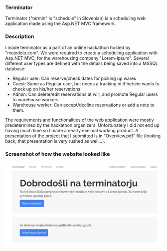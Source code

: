 ### Terminator

Terminator ("termin" is "schedule" in Slovenian) is a scheduling web application made using the Asp.NET MVC framework.

### Description

I made terminator as a part of an online hackathon hosted by "mojedelo.com". 
We were required to create a scheduling application with Asp.NET MVC, for the warehousing company "Lorem-Ipsum".
Several different user types are defined with the details being saved into a MSSQL database:
- Regular user: Can reserve/check dates for picking up wares
- Guest: Same as Regular user, but needs a tracking id if he/she wants to check up on his/her reservations 
- Admin: Can delete/edit reservations at will, and promote Regular users to warehouse workers.
- Warehouse worker: Can accept/decline reservations or add a note to them.

The requirements and functionalities of the web application were mostly predetermined by the hackathon organizers. 
Unfortunately I did not end up having much time so I made a nearly minimal working product. 
A presentation of the project that I submitted is in "Overview.pdf" file (looking back, that presentation is very rushed as well...).

### Screenshot of how the website looked like

<div style="text-align: center;">
    <img src="./Terminator/screenshot.png" alt="An example" width="700"/>
</div>

